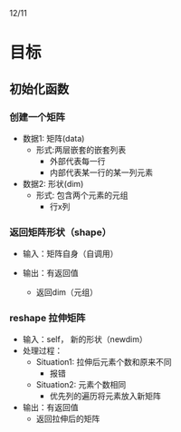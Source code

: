 12/11

# 目标
## 初始化函数
### 创建一个矩阵
- 数据1: 矩阵(data)
	- 形式:两层嵌套的嵌套列表
		- 外部代表每一行
		- 内部代表某一行的某一列元素
- 数据2: 形状(dim)
	- 形式: 包含两个元素的元组
		- 行x列

### 返回矩阵形状（shape）

- 输入：矩阵自身（自调用）

- 输出：有返回值
	- 返回dim（元组）

### reshape 拉伸矩阵

- 输入：self， 新的形状（newdim）
- 处理过程：
	- Situation1: 拉伸后元素个数和原来不同
		- 报错
	- Situation2: 元素个数相同
		- 优先列的遍历将元素放入新矩阵
- 输出：有返回值
	- 返回拉伸后的矩阵
